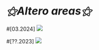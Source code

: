 # _⚝*Altero areas*⚝_

#[03.2024]
![](https://i.postimg.cc/bJ2KP9B3/Open-Tablet-Driver-UX-Wpf-8agbzbu-OCn.png)

#[??.2023]
![](https://i.postimg.cc/VLQbZBd7/Open-Tablet-Driver-UX-Wpf-e-Za-EWu0-G6-R.png)

